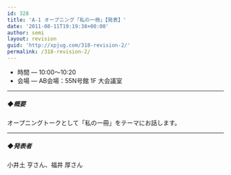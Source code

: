 ```yaml
---
id: 328
title: 'A-1 オープニング「私の一冊」【発表】'
date: '2011-08-11T19:19:38+00:00'
author: semi
layout: revision
guid: 'http://xpjug.com/318-revision-2/'
permalink: /318-revision-2/
---
```


- 時間 — 10:00～10:20
- 会場 — AB会場：55N号館 1F 大会議室

---

##### ◆概要

オープニングトークとして「私の一冊」をテーマにお話します。

---

##### ◆発表者

小井土 亨さん、福井 厚さん